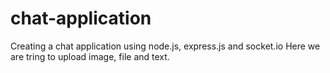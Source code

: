 # chat-application
Creating a chat application using node.js, express.js and socket.io
Here we are tring to upload image, file and text.
